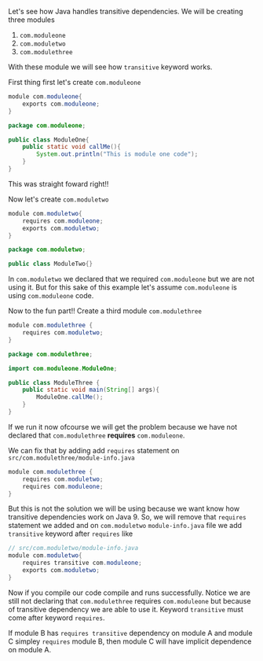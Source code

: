 

Let's see how Java handles transitive dependencies. We will be creating three modules
1. `com.moduleone`
2. `com.moduletwo`
3. `com.modulethree`

With these module we will see how `transitive` keyword works.

First thing first let's create `com.moduleone`
```java
module com.moduleone{
    exports com.moduleone;
}
```
```java
package com.moduleone;

public class ModuleOne{
    public static void callMe(){
        System.out.println("This is module one code");
    }
}
```
This was straight foward right!!

Now let's create `com.moduletwo`
```java
module com.moduletwo{
    requires com.moduleone;
    exports com.moduletwo;
}
```
```java
package com.moduletwo;

public class ModuleTwo{}
```

In `com.moduletwo` we declared that we required `com.moduleone` but we are not using it. But for this sake of this example let's assume `com.moduleone` is using `com.moduleone` code.

Now to the fun part!!
Create a third module `com.modulethree`

```java
module com.modulethree {
    requires com.moduletwo;
}
```
```java
package com.modulethree;

import com.moduleone.ModuleOne;

public class ModuleThree {
    public static void main(String[] args){
        ModuleOne.callMe();
    }
}
```
If we run it now ofcourse we will get the problem because we have not declared that `com.modulethree` **requires** `com.moduleone`.

We can fix that by adding add `requires` statement on `src/com.modulethree/module-info.java`
```java
module com.modulethree {
    requires com.moduletwo;
    requires com.moduleone;   
}
```

But this is not the solution we will be using because we want know how transitive dependencies work on Java 9. So, we will remove that `requires` statement we added and on `com.moduletwo` `module-info.java` file we add `transitive` keyword after `requires` like

```java
// src/com.moduletwo/module-info.java
module com.moduletwo{
    requires transitive com.moduleone;
    exports com.moduletwo;
}
```
Now if you compile our code compile and runs successfully. Notice we are still not declaring that `com.modulethree` requires `com.moduleone` but because of transitive dependency we are able to use it. Keyword `transitive` must come after keyword `requires`. 

If module B has `requires transitive` dependency on module A and module C simpley `requires` module B, then module C will have implicit dependence on module A.